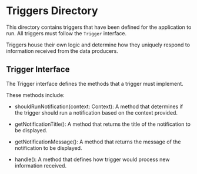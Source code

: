 

# Triggers Directory


This directory contains triggers that have been defined for the application to run. 
All triggers must follow the `Trigger` interface. 

Triggers house their own logic and determine how they uniquely respond to information 
received from the data producers.

## Trigger Interface

The Trigger interface defines the methods that a trigger must implement. 

These methods include:

- shouldRunNotification(context: Context): A method that determines if the trigger 
  should run a notification based on the context provided.

- getNotificationTitle(): A method that returns the title of the notification to be displayed.

- getNotificationMessage(): A method that returns the message of the notification to be displayed.

- handle(): A method that defines how trigger would process new information received.


